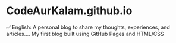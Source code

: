 # CodeAurKalam.github.io
✅ English: A personal blog to share my thoughts, experiences, and articles.... My first blog built using GitHub Pages and HTML/CSS
